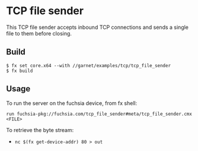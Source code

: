 # TCP file sender

This TCP file sender accepts inbound TCP connections and sends a single file to them before closing.

## Build

```
$ fx set core.x64 --with //garnet/examples/tcp/tcp_file_sender
$ fx build
```

## Usage

To run the server on the fuchsia device, from fx shell:

```
run fuchsia-pkg://fuchsia.com/tcp_file_sender#meta/tcp_file_sender.cmx <FILE>
```

To retrieve the byte stream:
* `nc $(fx get-device-addr) 80 > out`

